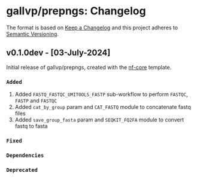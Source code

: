 # gallvp/prepngs: Changelog

The format is based on [Keep a Changelog](https://keepachangelog.com/en/1.0.0/)
and this project adheres to [Semantic Versioning](https://semver.org/spec/v2.0.0.html).

## v0.1.0dev - [03-July-2024]

Initial release of gallvp/prepngs, created with the [nf-core](https://nf-co.re/) template.

### `Added`

1. Added `FASTQ_FASTQC_UMITOOLS_FASTP` sub-workflow to perform `FASTQC`, `FASTP` and `FASTQC`
2. Added `cat_by_group` param and `CAT_FASTQ` module to concatenate fastq files
3. Added `save_group_fasta` param and `SEQKIT_FQ2FA` module to convert fastq to fasta

### `Fixed`

### `Dependencies`

### `Deprecated`
